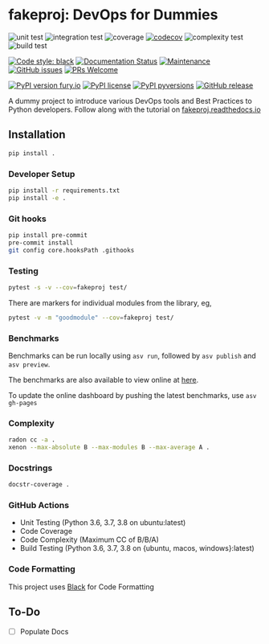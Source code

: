 # fakeproj: DevOps for Dummies

![unit test](https://github.com/lazyoracle/fakeproj/workflows/Unit%20Testing/badge.svg)
![integration test](https://github.com/lazyoracle/fakeproj/workflows/Integration%20Testing/badge.svg)
![coverage](https://github.com/lazyoracle/fakeproj/workflows/Code%20Coverage/badge.svg)
[![codecov](https://codecov.io/gh/lazyoracle/fakeproj/branch/master/graph/badge.svg)](https://codecov.io/gh/lazyoracle/fakeproj)
![complexity test](https://github.com/lazyoracle/fakeproj/workflows/Code%20Complexity/badge.svg)
![build test](https://github.com/lazyoracle/fakeproj/workflows/Python%20package%20Build/badge.svg)

<a href="https://github.com/psf/black"><img alt="Code style: black" src="https://img.shields.io/badge/code%20style-black-000000.svg"></a>
[![Documentation Status](https://readthedocs.org/projects/fakeproj/badge/?version=latest)](https://fakeproj.readthedocs.io/en/latest/?badge=latest)
[![Maintenance](https://img.shields.io/badge/Maintained%3F-yes-green.svg)](https://GitHub.com/lazyoracle/fakeproj/graphs/commit-activity)
[![GitHub issues](https://img.shields.io/github/issues/lazyoracle/fakeproj.svg)](https://GitHub.com/lazyoracle/fakeproj/issues/)
[![PRs Welcome](https://img.shields.io/badge/PRs-welcome-brightgreen.svg)](http://makeapullrequest.com)

[![PyPI version fury.io](https://badge.fury.io/py/fakeproj.svg)](https://pypi.python.org/pypi/fakeproj/)
[![PyPI license](https://img.shields.io/pypi/l/fakeproj.svg)](https://pypi.python.org/pypi/fakeproj/)
[![PyPI pyversions](https://img.shields.io/pypi/pyversions/fakeproj.svg)](https://pypi.python.org/pypi/fakeproj/)
[![GitHub release](https://img.shields.io/github/release/lazyoracle/fakeproj.svg)](https://GitHub.com/lazyoracle/fakeproj/releases/)

A dummy project to introduce various DevOps tools and Best Practices to Python developers. Follow along with the tutorial on [fakeproj.readthedocs.io](https://fakeproj.readthedocs.io)

## Installation

```bash
pip install .
```

### Developer Setup

```bash
pip install -r requirements.txt
pip install -e .
```

### Git hooks

```bash
pip install pre-commit
pre-commit install
git config core.hooksPath .githooks
```

### Testing

```bash
pytest -s -v --cov=fakeproj test/
```

There are markers for individual modules from the library, eg, 

```bash
pytest -v -m "goodmodule" --cov=fakeproj test/
```

### Benchmarks

Benchmarks can be run locally using `asv run`, followed by `asv publish` and `asv preview`.

The benchmarks are also available to view online at [here](https://lazyoracle.github.io/fakeproj/).

To update the online dashboard by pushing the latest benchmarks, use `asv gh-pages`

### Complexity

```bash
radon cc -a .
xenon --max-absolute B --max-modules B --max-average A .
```

### Docstrings

```bash
docstr-coverage .
```

### GitHub Actions

* Unit Testing (Python 3.6, 3.7, 3.8 on ubuntu:latest)
* Code Coverage
* Code Complexity (Maximum CC of B/B/A)
* Build Testing (Python 3.6, 3.7, 3.8 on {ubuntu, macos, windows}:latest)

### Code Formatting

This project uses [Black](https://black.readthedocs.io/en/stable/) for Code Formatting

## To-Do

- [ ] Populate Docs
